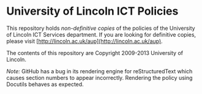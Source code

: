 # University of Lincoln ICT Policies

This repository holds *non-definitive copies* of the policies of the University of Lincoln ICT Services department. If you are looking for definitive copies, please visit [http://lincoln.ac.uk/aup](http://lincoln.ac.uk/aup).

The contents of this repository are Copyright 2009-2013 University of Lincoln.

*Note:* GitHub has a bug in its rendering engine for reStructuredText which causes section numbers to appear incorrectly. Rendering the policy using Docutils behaves as expected.
